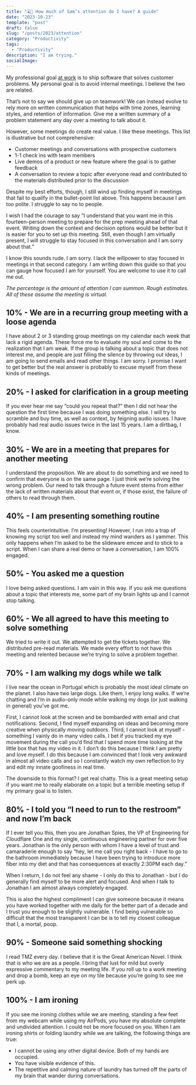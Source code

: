 ```yaml
---
title: "⌛🔬 How much of Sam’s attention do I have? A guide"
date: "2023-10-23"
template: "post"
draft: false
slug: "/posts/2023/attention"
category: "Productivity"
tags:
  - "Productivity"
description: "I am trying."
socialImage:
---
```


My professional goal [at work](https://blog.samrhea.com/pages/at-cloudflare) is to ship software that solves customer problems. My personal goal is to avoid internal meetings. I believe the two are related.

That’s not to say we should give up on teamwork! We can instead evolve to rely more on written communication that helps with time zones, learning styles, and retention of information. Give me a written summary of a problem statement any day over a meeting to talk about it.

However, some meetings do create real value. I like these meetings. This list is illustrative but not comprehensive:
* Customer meetings and conversations with prospective customers
* 1-1 check ins with team members
* Live demos of a product or new feature where the goal is to gather feedback
* A conversation to review a topic after everyone read and contributed to the materials distributed prior to the discussion

Despite my best efforts, though, I still wind up finding myself in meetings that fail to qualify in the bullet-point list above. This happens because I am too polite. I struggle to say no to people.

I wish I had the courage to say “I understand that you want me in this fourteen-person meeting to prepare for the prep meeting ahead of that event. Writing down the context and decision options would be better but it is easier for you to set up this meeting. Still, even though I am virtually present, I will struggle to stay focused in this conversation and I am sorry about that.”

I know this sounds rude. I am sorry. I lack the willpower to stay focused in meetings in that second category. I am writing down this guide so that you can gauge how focused I am for yourself. You are welcome to use it to call me out.

_The percentage is the amount of attention I can summon. Rough estimates. All of these assume the meeting is virtual._

## 10% - We are in a recurring group meeting with a loose agenda

I have about 2 or 3 standing group meetings on my calendar each week that lack a rigid agenda. These force me to evaluate my soul and come to the realization that I am weak. If the group is talking about a topic that does not interest me, and people are just filling the silence by throwing out ideas, I am going to send emails and read other things. I am sorry. I promise I want to get better but the real answer is probably to excuse myself from these kinds of meetings.

## 20% - I asked for clarification in a group meeting

If you ever hear me say “could you repeat that?” then I did not hear the question the first time because I was doing something else. I will try to scramble and buy time, as well as context, by feigning audio issues. I have probably had real audio issues twice in the last 15 years. I am a dirtbag, I know.

## 30% - We are in a meeting that prepares for another meeting

I understand the proposition. We are about to do something and we need to confirm that everyone is on the same page. I just think we’re solving the wrong problem. Our need to talk through a future event stems from either the lack of written materials about that event or, if those exist, the failure of others to read through them.

## 40% - I am presenting something routine

This feels counterintuitive. I’m presenting! However, I run into a trap of knowing my script too well and instead my mind wanders as I yammer. This only happens when I’m asked to be the slideware emcee and to stick to a script. When I can share a real demo or have a conversation, I am 100% engaged.

## 50% - You asked me a question

I love being asked questions. I am vain in this way. If you ask me questions about a topic that interests me, some part of my brain lights up and I cannot stop talking.

## 60% - We all agreed to have this meeting to solve something

We tried to write it out. We attempted to get the tickets together. We distributed pre-read materials. We made every effort to not have this meeting and relented because we’re trying to solve a problem together.

## 70% - I am walking my dogs while we talk
I live near the ocean in Portugal which is probably the most ideal climate on the planet. I also have two large dogs. Like them, I enjoy long walks. If we’re chatting and I’m in audio-only mode while walking my dogs (or just walking in general) you’ve got me.

First, I cannot look at the screen and be bombarded with email and chat notifications. Second, I find myself expanding on ideas and becoming more creative when physically moving outdoors. Third, I cannot look at myself - something I vainly do in many video calls. I bet if you tracked my eye movement during the call you’d find that I spend more time looking at the little box that has my video in it. I don’t do this because I think I am pretty and love myself. I do this because I am convinced that I look very awkward in almost all video calls and so I constantly watch my own reflection to try and edit my innate goofiness in real time.

The downside to this format? I get real chatty. This is a great meeting setup if you want me to really elaborate on a topic but a terrible meeting setup if my primary goal is to listen.

## 80% - I told you “I need to run to the restroom” and now I’m back

If I ever tell you this, then you are Jonathan Spies, the VP of Engineering for Cloudflare One and my single, continuous engineering partner for over five years. Jonathan is the only person with whom I have a level of trust and camaraderie enough to say “hey, let me call you right back - I have to go to the bathroom immediately because I have been trying to introduce more fiber into my diet and that has consequences at exactly 2:30PM each day.”

When I return, I do not feel any shame - I only do this to Jonathan - but I do generally find myself to be more alert and focused. And when I talk to Jonathan I am almost always completely engaged.

This is also the highest compliment I can give someone because it means you have worked together with me daily for the better part of a decade and I trust you enough to be slightly vulnerable. I find being vulnerable so difficult that the most transparent I can be is to tell my closest colleague that I, a mortal, poop.

## 90% - Someone said something shocking

I read TMZ every day. I believe that it is the Great American Novel. I think that is who we are as a people. I bring that lust for mild but overly expressive commentary to my meeting life. If you roll up to a work meeting and drop a bomb, keep an eye on my tile because you’re going to see me perk up.

## 100% - I am ironing

If you see me ironing clothes while we are meeting, standing a few feet from my webcam while using my AirPods, you have my absolute complete and undivided attention. I could not be more focused on you. When I am ironing shirts or folding laundry while we are talking, the following things are true:

* I cannot be using any other digital device. Both of my hands are occupied.
* You have visible evidence of this.
* The repetitive and calming nature of laundry has turned off the parts of my brain that wander during conversations.